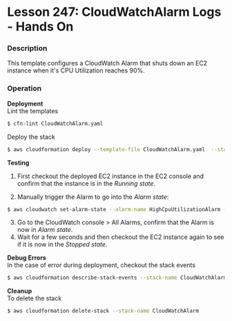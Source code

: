 # Lesson 247: CloudWatchAlarm Logs - Hands On

### Description

This template configures a CloudWatch Alarm that shuts down an EC2 instance when it's CPU Utilization reaches 90%.

### Operation

**Deployment**  
Lint the templates

```bash
$ cfn-lint CloudWatchAlarm.yaml
```

Deploy the stack

```bash
$ aws cloudformation deploy --template-file CloudWatchAlarm.yaml  --stack-name CloudWatchAlarm
```

**Testing**

1. First checkout the deployed EC2 instance in the EC2 console and confirm that the instance is in the _Running state_.

2. Manually trigger the Alarm to go into the _Alarm state_:

```bash
$ aws cloudwatch set-alarm-state --alarm-name HighCpuUtilizationAlarm --state-value ALARM --state-reason JustTesting
```

3. Go to the CloudWatch console > All Alarms, confirm that the Alarm is now in _Alarm state_.
4. Wait for a few seconds and then checkout the EC2 instance again to see if it is now in the _Stopped state_.

**Debug Errors**  
 In the case of error during deployment, checkout the stack events

```bash
$ aws cloudformation describe-stack-events --stack-name CloudWatchAlarm > events.json
```

**Cleanup**  
To delete the stack

```bash
$ aws cloudformation delete-stack --stack-name CloudWatchAlarm
```
